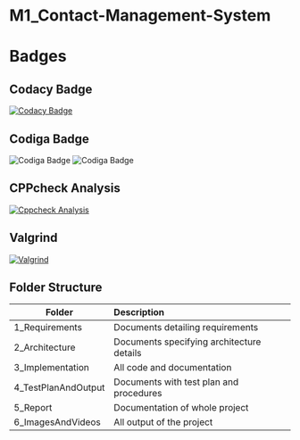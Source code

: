 # M1_Contact-Management-System

# Badges

## Codacy Badge 
[![Codacy Badge](https://app.codacy.com/project/badge/Grade/d8debb5fc19b4b1aa0a8ad724483655a)](https://www.codacy.com/gh/giriprakashk/M1_Contact-Management-System/dashboard?utm_source=github.com&amp;utm_medium=referral&amp;utm_content=giriprakashk/M1_Contact-Management-System&amp;utm_campaign=Badge_Grade)
## Codiga Badge
![Codiga Badge](https://api.codiga.io/project/32537/score/svg)
![Codiga Badge](https://api.codiga.io/project/32537/status/svg)
## CPPcheck Analysis 
[![Cppcheck Analysis](https://github.com/giriprakashk/M1_Contact-Management-System/actions/workflows/windows.yml/badge.svg)](https://github.com/giriprakashk/M1_Contact-Management-System/actions/workflows/windows.yml)
## Valgrind
[![Valgrind](https://github.com/giriprakashk/M1_Contact-Management-System/actions/workflows/unittesting.yml/badge.svg)](https://github.com/giriprakashk/M1_Contact-Management-System/actions/workflows/unittesting.yml)

## Folder Structure
| Folder | Description |
| -------|:------------|
| 1_Requirements | Documents detailing requirements |
| 2_Architecture | Documents specifying architecture details |
| 3_Implementation | All code and documentation |
| 4_TestPlanAndOutput | Documents with test plan and procedures |
| 5_Report | Documentation of whole project |
| 6_ImagesAndVideos | All output of the project |
